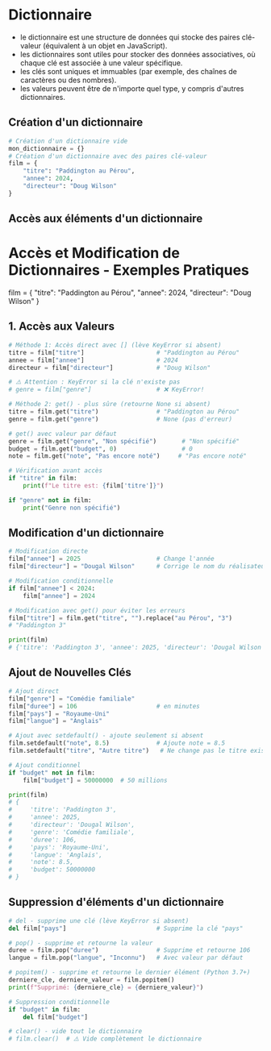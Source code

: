# Dictionnaire

- le dictionnaire est une structure de données qui stocke des paires clé-valeur (équivalent à un objet en JavaScript).
- les dictionnaires sont utiles pour stocker des données associatives, où chaque clé est associée à une valeur spécifique.
- les clés sont uniques et immuables (par exemple, des chaînes de caractères ou des nombres).
- les valeurs peuvent être de n'importe quel type, y compris d'autres dictionnaires.


## Création d'un dictionnaire

```python
# Création d'un dictionnaire vide
mon_dictionnaire = {}
# Création d'un dictionnaire avec des paires clé-valeur
film = {
    "titre": "Paddington au Pérou",
    "annee": 2024,
    "directeur": "Doug Wilson"
}
```

## Accès aux éléments d'un dictionnaire

###
# Accès et Modification de Dictionnaires - Exemples Pratiques

film = {
    "titre": "Paddington au Pérou",
    "annee": 2024,
    "directeur": "Doug Wilson"
}

## 1. Accès aux Valeurs

```python
# Méthode 1: Accès direct avec [] (lève KeyError si absent)
titre = film["titre"]                    # "Paddington au Pérou"
annee = film["annee"]                    # 2024
directeur = film["directeur"]            # "Doug Wilson"

# ⚠️ Attention : KeyError si la clé n'existe pas
# genre = film["genre"]                  # ❌ KeyError!

# Méthode 2: get() - plus sûre (retourne None si absent)
titre = film.get("titre")                # "Paddington au Pérou"
genre = film.get("genre")                # None (pas d'erreur)

# get() avec valeur par défaut
genre = film.get("genre", "Non spécifié")       # "Non spécifié"
budget = film.get("budget", 0)                  # 0
note = film.get("note", "Pas encore noté")     # "Pas encore noté"

# Vérification avant accès
if "titre" in film:
    print(f"Le titre est: {film['titre']}")

if "genre" not in film:
    print("Genre non spécifié")

```
## Modification d'un dictionnaire

```python
# Modification directe
film["annee"] = 2025                     # Change l'année
film["directeur"] = "Dougal Wilson"      # Corrige le nom du réalisateur

# Modification conditionnelle
if film["annee"] < 2024:
    film["annee"] = 2024

# Modification avec get() pour éviter les erreurs
film["titre"] = film.get("titre", "").replace("au Pérou", "3")
# "Paddington 3"

print(film)
# {'titre': 'Paddington 3', 'annee': 2025, 'directeur': 'Dougal Wilson'}
```

## Ajout de Nouvelles Clés

```python
# Ajout direct
film["genre"] = "Comédie familiale"
film["duree"] = 106                      # en minutes
film["pays"] = "Royaume-Uni"
film["langue"] = "Anglais"

# Ajout avec setdefault() - ajoute seulement si absent
film.setdefault("note", 8.5)             # Ajoute note = 8.5
film.setdefault("titre", "Autre titre")   # Ne change pas le titre existant

# Ajout conditionnel
if "budget" not in film:
    film["budget"] = 50000000  # 50 millions

print(film)
# {
#     'titre': 'Paddington 3',
#     'annee': 2025,
#     'directeur': 'Dougal Wilson',
#     'genre': 'Comédie familiale',
#     'duree': 106,
#     'pays': 'Royaume-Uni',
#     'langue': 'Anglais',
#     'note': 8.5,
#     'budget': 50000000
# }
```

## Suppression d'éléments d'un dictionnaire

```python
# del - supprime une clé (lève KeyError si absent)
del film["pays"]                         # Supprime la clé "pays"

# pop() - supprime et retourne la valeur
duree = film.pop("duree")                # Supprime et retourne 106
langue = film.pop("langue", "Inconnu")   # Avec valeur par défaut

# popitem() - supprime et retourne le dernier élément (Python 3.7+)
derniere_cle, derniere_valeur = film.popitem()
print(f"Supprimé: {derniere_cle} = {derniere_valeur}")

# Suppression conditionnelle
if "budget" in film:
    del film["budget"]

# clear() - vide tout le dictionnaire
# film.clear()  # ⚠️ Vide complètement le dictionnaire
```

